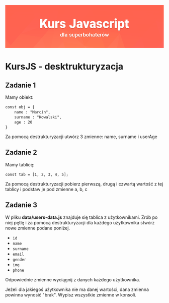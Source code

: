 ![](../../kursjs.png)

# KursJS - desktrukturyzacja

## Zadanie 1
Mamy obiekt:
```
const obj = {
    name : "Marcin",
    surname : "Kowalski",
    age : 20
}
```
Za pomocą destrukturyzacji utwórz 3 zmienne: name, surname i userAge

## Zadanie 2
Mamy tablicę:
```
const tab = [1, 2, 3, 4, 5];
```
Za pomocą destrukturyzacji pobierz pierwszą, drugą i czwartą wartość z tej tablicy i podstaw je pod zmienne a, b, c

## Zadanie 3
W pliku **data/users-data.js** znajduje się tablica z użytkownikami.
Zrób po niej pętlę i za pomocą destrukturyzacji dla każdego użytkownika stwórz nowe zmienne podane poniżej.
- `id`
- `name`
- `surname`
- `email`
- `gender`
- `img`
- `phone`

Odpowiednie zmienne wyciągnij z danych każdego użytkownika.

Jeżeli dla jakiegoś użytkownika nie ma danej wartości, dana zmienna powinna wynosić "brak".
Wypisz wszystkie zmienne w konsoli.